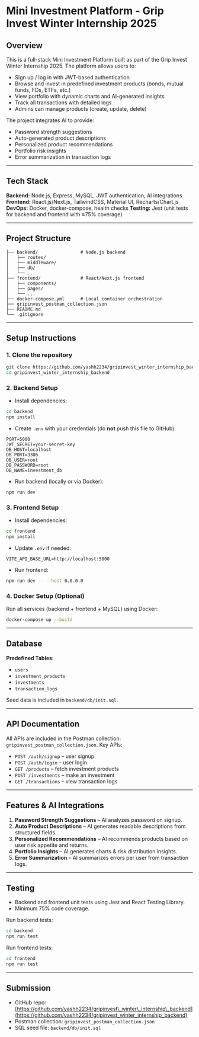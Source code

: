 # Mini Investment Platform - Grip Invest Winter Internship 2025

## Overview

This is a full-stack Mini Investment Platform built as part of the Grip Invest Winter Internship 2025.
The platform allows users to:

* Sign up / log in with JWT-based authentication
* Browse and invest in predefined investment products (bonds, mutual funds, FDs, ETFs, etc.)
* View portfolio with dynamic charts and AI-generated insights
* Track all transactions with detailed logs
* Admins can manage products (create, update, delete)

The project integrates AI to provide:

* Password strength suggestions
* Auto-generated product descriptions
* Personalized product recommendations
* Portfolio risk insights
* Error summarization in transaction logs

---

## Tech Stack

**Backend:** Node.js, Express, MySQL, JWT authentication, AI integrations
**Frontend:** React.js/Next.js, TailwindCSS, Material UI, Recharts/Chart.js
**DevOps:** Docker, docker-compose, health checks
**Testing:** Jest (unit tests for backend and frontend with ≥75% coverage)

---

## Project Structure

```
├── backend/                # Node.js backend
│   ├── routes/
│   ├── middleware/
│   ├── db/
│   └── ...
├── frontend/               # React/Next.js frontend
│   ├── components/
│   ├── pages/
│   └── ...
├── docker-compose.yml      # Local container orchestration
├── gripinvest_postman_collection.json
├── README.md
└── .gitignore
```

---

## Setup Instructions

### 1. Clone the repository

```bash
git clone https://github.com/yashh2234/gripinvest_winter_internship_backend.git
cd gripinvest_winter_internship_backend
```

### 2. Backend Setup

* Install dependencies:

```bash
cd backend
npm install
```

* Create `.env` with your credentials (do **not** push this file to GitHub):

```
PORT=5000
JWT_SECRET=your-secret-key
DB_HOST=localhost
DB_PORT=3306
DB_USER=root
DB_PASSWORD=root
DB_NAME=investment_db
```

* Run backend (locally or via Docker):

```bash
npm run dev
```

### 3. Frontend Setup

* Install dependencies:

```bash
cd frontend
npm install
```

* Update `.env` if needed:

```
VITE_API_BASE_URL=http://localhost:5000
```

* Run frontend:

```bash
npm run dev -- --host 0.0.0.0
```

### 4. Docker Setup (Optional)

Run all services (backend + frontend + MySQL) using Docker:

```bash
docker-compose up --build
```

---

## Database

**Predefined Tables:**

* `users`
* `investment_products`
* `investments`
* `transaction_logs`

Seed data is included in `backend/db/init.sql`.

---

## API Documentation

All APIs are included in the Postman collection: `gripinvest_postman_collection.json`.
Key APIs:

* `POST /auth/signup` – user signup
* `POST /auth/login` – user login
* `GET /products` – fetch investment products
* `POST /investments` – make an investment
* `GET /transactions` – view transaction logs

---

## Features & AI Integrations

1. **Password Strength Suggestions** – AI analyzes password on signup.
2. **Auto Product Descriptions** – AI generates readable descriptions from structured fields.
3. **Personalized Recommendations** – AI recommends products based on user risk appetite and returns.
4. **Portfolio Insights** – AI generates charts & risk distribution insights.
5. **Error Summarization** – AI summarizes errors per user from transaction logs.

---

## Testing

* Backend and frontend unit tests using Jest and React Testing Library.
* Minimum 75% code coverage.

Run backend tests:

```bash
cd backend
npm run test
```

Run frontend tests:

```bash
cd frontend
npm run test
```

---

## Submission

* GitHub repo: [https://github.com/yashh2234/gripinvest\_winter\_internship\_backend](https://github.com/yashh2234/gripinvest_winter_internship_backend)
* Postman collection: `gripinvest_postman_collection.json`
* SQL seed file: `backend/db/init.sql`

